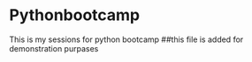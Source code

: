 # Pythonbootcamp
This is my sessions for python bootcamp
##this file is added for demonstration purpases